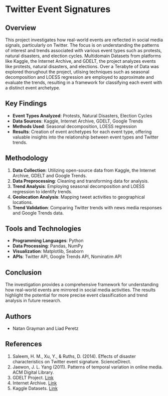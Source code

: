 # Twitter Event Signatures

## Overview
This project investigates how real-world events are reflected in social media signals, particularly on Twitter. The focus is on understanding the patterns of interest and trends associated with various event types such as protests, natural disasters, and election cycles. Multidomain Datasets from platforms like Kaggle, the Internet Archive, and GDELT, the project analyzes events like protests, natural disasters, and elections. Over a Terabyte of Data was explored thorughout the project, utlising techniques such as seasonal decomposition and LOESS regression are employed to approximate and evaluate the trends, resulting in a framework for classifying each event with a distinct event archetype.

## Key Findings
- **Event Types Analyzed**: Protests, Natural Disasters, Election Cycles
- **Data Sources**: Kaggle, Internet Archive, GDELT, Google Trends
- **Methods Used**: Seasonal decomposition, LOESS regression
- **Results**: Creation of event archetypes for each event type, offering valuable insights into the relationship between event types and Twitter trends.

## Methodology
1. **Data Collection**: Utilizing open-source data from Kaggle, the Internet Archive, GDELT and Google Trends.
2. **Data Preprocessing**: Cleaning and transforming data for analysis.
3. **Trend Analysis**: Employing seasonal decomposition and LOESS regression to identify trends.
4. **Geolocation Analysis**: Mapping tweet activities to geographical locations.
5. **Trend Validation**: Comparing Twitter trends with news media responses and Google Trends data.

## Tools and Technologies
- **Programming Languages**: Python
- **Data Processing**: Pandas, NumPy
- **Visualization**: Matplotlib, Seaborn
- **APIs**: Twitter API, Google Trends API, Nominatim API

## Conclusion
The investigation provides a comprehensive framework for understanding how real-world events are mirrored in social media activities. The results highlight the potential for more precise event classification and trend analysis in future research.

## Authors
- Natan Grayman and Liad Peretz 

## References
1. Saleem, H. M., Xu, Y., & Ruths, D. (2014). Effects of disaster characteristics on Twitter event signature. ScienceDirect.
2. Jaewon, J. L. Yang (2011). Patterns of temporal variation in online media. ACM Digital Library.
3. GDELT Project. [Link](https://www.gdeltproject.org/about.html)
4. Internet Archive. [Link](https://archive.org/about/)
5. Kaggle Datasets. [Link](https://www.kaggle.com/datasets)
